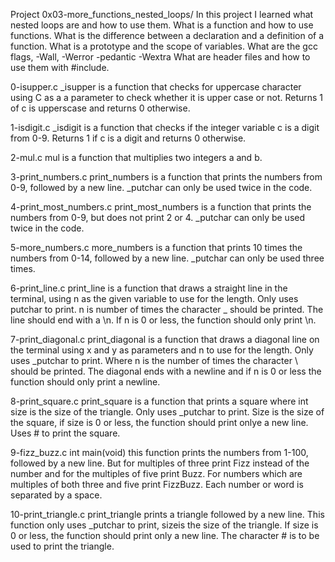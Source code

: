 Project 0x03-more_functions_nested_loops/
In this project I learned what nested loops are and how to use them.
What is a function and how to use functions.
What is the difference between a declaration and a definition of a function.
What is a prototype and the scope of variables.
What are the gcc flags, -Wall, -Werror -pedantic -Wextra
What are header files and how to use them with #include.

0-isupper.c
_isupper is a function that checks for uppercase character using C as a
a parameter to check whether it is upper case or not. Returns 1 of c is
upperscase and returns 0 otherwise.

1-isdigit.c
_isdigit is a function that checks if the integer variable c is a digit from
0-9. Returns 1 if c is a digit and returns 0 otherwise.

2-mul.c
mul is a function that multiplies two integers a and b.

3-print_numbers.c
print_numbers is a function that prints the numbers from 0-9,
followed by a new line. _putchar can only be used twice in the code.

4-print_most_numbers.c
print_most_numbers is a function that prints the numbers from 0-9, but
does not print 2 or 4. _putchar can only be used twice in the code.

5-more_numbers.c
more_numbers is a function that prints 10 times the numbers from 0-14,
followed by a new line. _putchar can only be used three times.

6-print_line.c
print_line is a function that draws a straight line in the terminal, using
n as the given variable to use for the length. Only uses putchar to print. n is
number of times the character _ should be printed. The line should end with a
\n. If n is 0 or less, the function should only print \n.

7-print_diagonal.c
print_diagonal is a function that draws a diagonal line on the terminal
using x and y as parameters and n to use for the length. Only uses _putchar to
print. Where n is the number of times the character \ should be printed. The
diagonal ends with a newline and if n is 0 or less the function should
only print a newline.

8-print_square.c
print_square is a function that prints a square where int size is the size of
the triangle. Only uses _putchar to print. Size is the size of the square, if
size is 0 or less, the function should print onlye a new line. Uses # to print
the square.

9-fizz_buzz.c
int main(void) this function prints the numbers from 1-100, followed by a new
line. But for multiples of three print Fizz instead of the number and for the
multiples of five print Buzz. For numbers which are multiples of both three
and five print FizzBuzz. Each number or word is separated by a space.

10-print_triangle.c
print_triangle prints a triangle followed by a new line. This function only uses
_putchar to print, sizeis the size of the triangle. If size is 0 or less, the
function should print only a new line. The character # is to be used to print
the triangle.